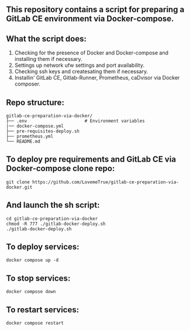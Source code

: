 ## This repository contains a script for preparing a GitLab CE environment via Docker-compose.

## What the script does:
1. Checking for the presence of Docker and Docker-compose and installing them if necessary.
2. Settings up network ufw settings and port availability.
3. Checking ssh keys and createsating them if necessary.
4. Installin' GitLab CE, Gitlab-Runner, Prometheus, caDvisor via Docker composer.

## Repo structure:
```
gitlab-ce-preparation-via-docker/
├── .env                      # Environment variables
|── docker-compose.yml
├── pre-requisites-deploy.sh
├── prometheus.yml
└── README.md

```

## To deploy pre requirements and GitLab CE via Docker-compose clone repo:
```
git clone https://github.com/LovemeTrue/gitlab-ce-preparation-via-docker.git
```
## And launch the sh script:
```
cd gitlab-ce-preparation-via-docker
chmod -R 777 ./gitlab-docker-deploy.sh
./gitlab-docker-deploy.sh
```
## To deploy services:
```
docker compose up -d
```
## To stop services: 
```
docker compose down
```
## To restart services:
```
docker compose restart
```
